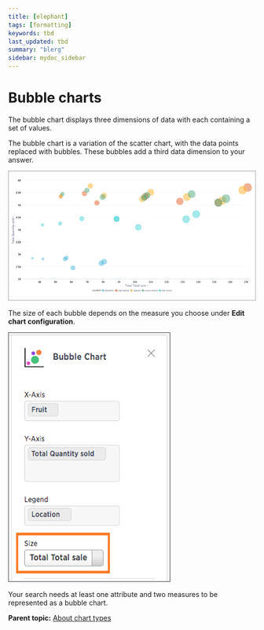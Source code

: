 ```yaml
---
title: [elephant]
tags: [formatting]
keywords: tbd
last_updated: tbd
summary: "blerg"
sidebar: mydoc_sidebar
---
```

# Bubble charts

The bubble chart displays three dimensions of data with each containing a set of values.

The bubble chart is a variation of the scatter chart, with the data points replaced with bubbles. These bubbles add a third data dimension to your answer.

 ![](../../../images/bubble_chart_example.png "Bubble chart example") 

The size of each bubble depends on the measure you choose under **Edit chart configuration**.

 ![](../../../images/bubble_chart_size.png "Bubble size dropdown") 

Your search needs at least one attribute and two measures to be represented as a bubble chart.

**Parent topic:** [About chart types](../../../pages/end_user_guide/end_user_search/about_chart_types.html)

